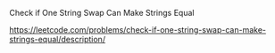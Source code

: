 

Check if One String Swap Can Make Strings Equal


https://leetcode.com/problems/check-if-one-string-swap-can-make-strings-equal/description/
